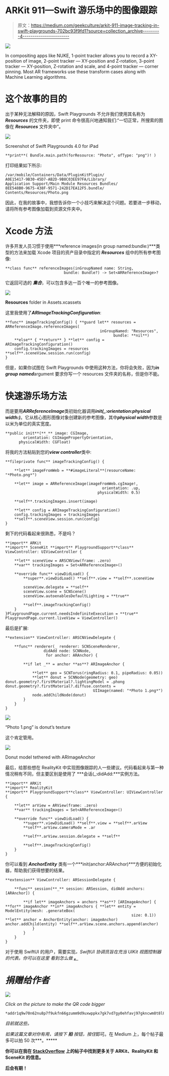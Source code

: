 # ARKit 911—Swift 游乐场中的图像跟踪

> 原文：<https://medium.com/geekculture/arkit-911-image-tracking-in-swift-playgrounds-702bc93f9fd1?source=collection_archive---------4----------------------->

![](img/a2521edff35d126fe80447eac6042531.png)

In compositing apps like NUKE, 1-point tracker allows you to record a XY-position of image, 2-point tracker — XY-position and Z-rotation, 3-point tracker — XY-position, Z-rotation and scale, and 4-point tracker — corner pinning. Most AR frameworks use these transform cases along with Machine Learning algorithms.

# 这个故事的目的

出于某种无法解释的原因，Swift Playgrounds 不允许我们使用其名称为 ***Resources*** 的文件夹，即使 print 命令很高兴地通知我们:“一切正常，所搜索的图像在 ***Resources*** 文件夹中”。

![](img/e4d3b869d16f9d0166e33b1419916c35.png)

Screenshot of Swift Playgrounds 4.0 for iPad

```
**print**( Bundle.main.path(forResource: "Photo", ofType: "png")! )
```

打印结果如下所示:

```
/var/mobile/Containers/Data/PluginKitPlugin/
A0E15417-9B30-45D7-AB2D-9B8C03EE97FA/Library/
Application Support/Main Module Resources Bundles/
8EE548B0-9675-438F-9571-242D17EA12F5.bundle/
Contents/Resources/Photo.png
```

因此，在我的故事中，我想告诉你一个小技巧来解决这个问题。若要进一步移动，请将所有参考图像加载到资源文件夹中。

# **Xcode 方法**

许多开发人员习惯于使用***reference images(in group named:bundle:)***类型的方法来加载 Xcode 项目的资产目录中指定的 ***Resources*** 组中的所有参考图像:

```
**class func** referenceImages(inGroupNamed name: String,
                          bundle: Bundle?) -> Set<ARReferenceImage>?
```

它返回可选的 ***集合<ARReferenceImage>***，可以包含多达一百个唯一的参考图像。

![](img/b2cdfbe382043af425ab03eb1d440451.png)

**Resources** folder in Assets.xcassets

这里我使用了***ARImageTrackingConfiguration***:

```
**func** imageTrackingConfig() { **guard let** resources = ARReferenceImage.referenceImages(
                                          inGroupNamed: "Resources",
                                                bundle: **nil**)
    **else** { **return** } **let** config = ARImageTrackingConfiguration()
    config.trackingImages = resources **self**.sceneView.session.run(config)
}
```

但是，如果你试图在 Swift Playgrounds 中使用这种方法，你将会失败，因为***in group named***argument 要求你写一个 resources 文件夹的名称，但是你不能。

# 快速游乐场方法

而是要用***ARReferenceImage***类初始化器调用***init(_:orientation:physical width:)***。它从核心图形图像对象创建新的参考图像，其中***physical width***参数是以米为单位的真实宽度。

```
**public init**(**_** image: CGImage,  
        orientation: CGImagePropertyOrientation,
      physicalWidth: CGFloat)
```

将我的方法粘贴到您的***view controller***类中:

```
**fileprivate func** imageTrackingConfig() {

    **let** imageFromWeb = **#imageLiteral**(resourceName: "*Photo.png*")

    **let** image = ARReferenceImage(imageFromWeb.cgImage!, 
                                           orientation: .up, 
                                         physicalWidth: 0.5)

    **self**.trackingImages.insert(image)

    **let** config = ARImageTrackingConfiguration()
    config.trackingImages = trackingImages
    **self**.sceneView.session.run(config)
}
```

剩下的代码看起来很熟悉，不是吗？

```
**import** ARKit
**import** SceneKit **import** PlaygroundSupport**class** ViewController: UIViewController {

    **let** sceneView = ARSCNView(frame: .zero)
    **var** trackingImages = Set<ARReferenceImage>()

    **override func** viewDidLoad() {
        **super**.viewDidLoad() **self**.view = **self**.sceneView

        sceneView.delegate = **self**
        sceneView.scene = SCNScene()
        sceneView.autoenablesDefaultLighting = **true**

        **self**.imageTrackingConfig()
    }
}PlaygroundPage.current.needsIndefiniteExecution = **true**
PlaygroundPage.current.liveView = ViewController()
```

最后是扩展:

```
**extension** ViewController: ARSCNViewDelegate {

    **func** renderer(_ renderer: SCNSceneRenderer,
                 didAdd node: SCNNode,
                  for anchor: ARAnchor) {

        **if let _** = anchor **as**? ARImageAnchor {

            **let** geo = SCNTorus(ringRadius: 0.1, pipeRadius: 0.05))
            **let** donut = SCNNode(geometry: geo) donut.geometry?.firstMaterial?.lightingModel = .phong donut.geometry?.firstMaterial?.diffuse.contents =
                                       UIImage(named: "*Photo 1.png*")
            node.addChildNode(donut)
        }
    }
}
```

![](img/5c0c7fb4fa4c64dcac72045f547d43cc.png)

“Photo 1.png” is donut’s texture

这个肯定管用。

![](img/b36d6827a769ea8c0aa8ff67fe2f2094.png)

Donut model tethered with ARImageAnchor

最后，给那些想在 RealityKit 中实现图像跟踪的人一些建议。代码看起来与第一种情况稍有不同，但主要区别是使用了 ***会话(_:didAdd:***实例方法。

```
**import** ARKit
**import** RealityKit
**import** PlaygroundSupport**class** ViewController: UIViewController {

    **let** arView = ARView(frame: .zero)
    **var** trackingImages = Set<ARReferenceImage>()

    **override func** viewDidLoad() {
        **super**.viewDidLoad() **self**.view = **self**.arView
        **self**.arView.cameraMode = .ar

        **self**.arView.session.delegate = **self**

        **self**.imageTrackingConfig()
    }
}
```

你可以看到 ***AnchorEntity*** 类有一个***init(anchor:ARAnchor)***方便的初始化器，帮助我们获得想要的结果。

```
**extension** ViewController: ARSessionDelegate {

    **func** session(**_** session: ARSession, didAdd anchors: [ARAnchor]) {

        **if let** imageAnchors = anchors **as**? [ARImageAnchor] { **for** imageAnchor **in** imageAnchors { **let** entity = ModelEntity(mesh: .generateBox(
                                                        size: 0.1)) **let** anchor = AnchorEntity(anchor: imageAnchor) anchor.addChild(entity) **self**.arView.scene.anchors.append(anchor)
            }
        }
    }
}
```

对于使用 SwiftUI 的用户，需要实现[](https://developer.apple.com/documentation/swiftui/uiviewcontrollerrepresentable/makecoordinator()-32trb)*。SwiftUI 协调员旨在充当 UIKit 视图控制器的代表。你可以在这里 看到怎么做 [***。***](https://stackoverflow.com/questions/60582392/swiftui-passing-data-from-swiftuiview-to-scenekit/60590065#60590065)*

# *捐赠给作者*

*![](img/c0650a189c6fb3281d999d5e2342f8a8.png)*

*Click on the picture to make the QR code bigger*

```
*addr1q9w70n62nu8p7f9ukfn66gzumm9d9uxwppkx7gk7vd7gy0ehfavj97gkncwm8t8l8l8x9e4adzmw2djh4y5gd9rmtewqr99zr3*
```

*目前就这些。*

*如果这篇文章对你有用，请按下 ***拍*** 按钮，按住*即可。在 Medium 上，每个帖子最多可以拍 50 次***。*****

**你可以在我在 [StackOverflow](https://stackoverflow.com/users/6599590/andy-fedoroff) 上的帖子中找到更多关于 ARKit、RealityKit 和 SceneKit 的信息。**

**后会有期！**